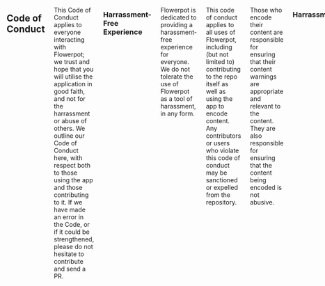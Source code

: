 <div class="two columns"> </div>
<div class="eight columns">
  <h2>Code of Conduct</h2>

<p>This Code of Conduct applies to everyone interacting with Flowerpot; we trust and hope that you will utilise the application in good faith, and not for the harrassment or abuse of others. We outline our Code of Conduct here, with respect both to those using the app and those contributing to it. If we have made an error in the Code, or if it could be strengthened, please do not hesitate to contribute and send a PR.</p>

<h3>Harrassment-Free Experience</h3>

<p>Flowerpot is dedicated to providing a harassment-free experience for everyone. We do not tolerate the use of Flowerpot as a tool of harassment, in any form.</p>

<p>This code of conduct applies to all uses of Flowerpot, including (but not limited to) contributing to the repo itself as well as using the app to encode content. Any contributors or users who violate this code of conduct may be sanctioned or expelled from the repository.</p>

<p>Those who encode their content are responsible for ensuring that their content warnings are appropriate and relevant to the content. They are also responsible for ensuring that the content being encoded is not abusive.</p>

<h3>Harrassment</h3>

<p>Harassment includes, but isn't limited to:</p>

<ul>
<li>Use of the app to encode deliberately abusive content.</li>
<li>The use of inappropriate or inaccurate content warnings in a misleading manner, to mask abusive content.</li>
<li>Making offensive comments related to gender, gender identity and expression, sexual orientation, disability, mental illness, neuro(a)typicality, physical appearance, body size, age, race, or religion.</li>
<li>Unwelcome comments regarding a person’s lifestyle choices and practices, including those related to food, health, parenting, drugs, and employment.</li>
<li>Deliberate misgendering or use of ‘dead’ or rejected names.</li>
<li>Gratuitous or off-topic sexual images or behaviour  in spaces where they’re not appropriate.</li>
<li>Physical contact and simulated physical contact (eg, textual descriptions like “<em>hug</em>” or “<em>backrub</em>”) without consent or after a request to stop.</li>
<li>Threats of violence.</li>
<li>Incitement of violence towards any individual, including encouraging a person to commit suicide or to engage in self-harm.</li>
<li>Deliberate intimidation.</li>
<li>Stalking or following.</li>
<li>Harassing photography or recording, including logging online activity for harassment purposes.</li>
<li>Sustained disruption of discussion.</li>
<li>Unwelcome sexual attention.</li>
<li>Pattern of inappropriate social contact, such as requesting/assuming inappropriate levels of intimacy with others</li>
<li>Continued one-on-one communication after requests to cease.</li>
<li>Deliberate “outing” of any aspect of a person’s identity without their consent except as necessary to protect vulnerable people from intentional abuse.</li>
<li>Publication of non-harassing private communication.</li>
</ul>

<p>The team behind Flowerpot prioritizes marginalized people’s safety over privileged people’s comfort. We will not act on complaints regarding:</p>

<ul>
<li>‘Reverse’ -isms, including ‘reverse racism,’ ‘reverse sexism,’ and ‘cisphobia’</li>
<li>Reasonable communication of boundaries, such as “leave me alone,” “go away,” or “I’m not discussing this with you.”</li>
<li>Communicating in a ‘tone’ you don’t find congenial</li>
<li>Criticizing racist, sexist, cissexist, or otherwise oppressive behavior or assumptions</li>
</ul>

<h3>Reporting</h3>

<p>If you are being harassed by a contributor to Flowerpot, notice that someone else is being harassed, or have any other concerns, please <a href="mailto:flowerpot@flowerpot.fyi">contact us</a>. If the person who is harassing you is on the team, they will recuse themselves from handling your incident. We will respond as promptly as we can.</p>

<p>Individual posts can also be reported using the 'rebort abuse' button on the post's page.</p>

<p>Similarly, if someone has used Flowerpot with malicious intent and you have been affected, please contact us at the above e-mail.</p>

<p>This code of conduct applies to the Flowerpot Github repository, but if you are being harassed by a member of the team or a contributor outside of this space, we still want to know about it. We will take all good-faith reports of harassment by Flowerpot members, especially the leadership, seriously. This includes harassment outside our space and harassment that took place at any point in time. We reserve the right to exclude people from Flowerpot based on their past behavior, including behavior outside Flowerpot spaces and behavior towards people who are not involved with Flowerpot.</p>

<p>In order to protect volunteers from abuse and burnout, we reserve the right to reject any report we believe to have been made in bad faith. Reports intended to silence legitimate criticism may be deleted without response.</p>

<p>We will respect confidentiality requests for the purpose of protecting victims of abuse. At our discretion, we may publicly name a person about whom we’ve received harassment complaints, or privately warn third parties about them, if we believe that doing so will increase the safety of Flowerpot contributors, users, or the general public. We will not name harassment victims without their affirmative consent.</p>

<h3>Consequences</h3>

<p>Participants asked to stop any harassing behavior are expected to comply immediately.</p>

<p>If a participant engages in harassing behavior, the response team may take any action they deem appropriate, up to and including expulsion from the Flowerpot GitHub repository and any associated spaces, and identification of the participant as a harasser to other Flowerpot members or the general public.</p>

<hr />

<h3>Attribution:</h3>

<p>This anti-harassment policy is based on the example policy from the <a target="_blank" href="http://geekfeminism.wikia.com/">Geek Feminism wiki</a>, created by the Geek Feminism community.</p>


</div>
